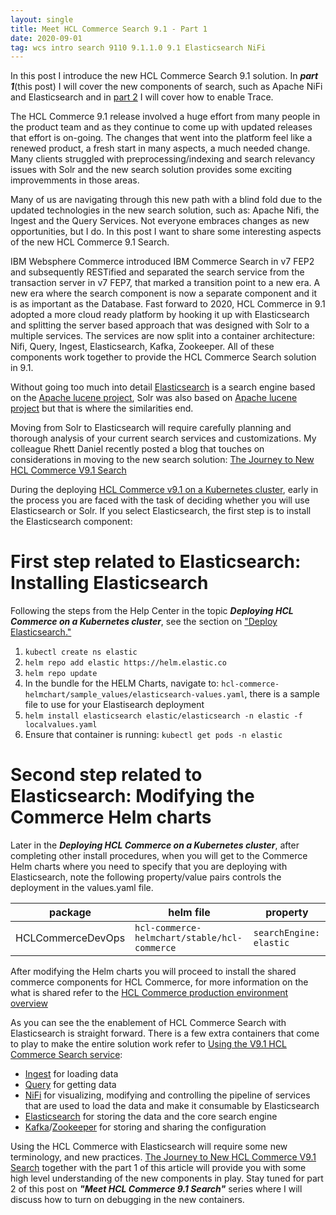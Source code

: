 ```yaml
---
layout: single
title: Meet HCL Commerce Search 9.1 - Part 1
date: 2020-09-01
tag: wcs intro search 9110 9.1.1.0 9.1 Elasticsearch NiFi
---
```

In this post I introduce the new HCL Commerce Search 9.1 solution. In ***part 1***(this post) I will cover the new components of search, such as Apache NiFi and Elasticsearch and in [part 2](http://www.gunfus.com/Meet_Search_commerce9111_part2/) I will cover how to enable Trace.

The HCL Commerce 9.1 release involved a huge effort from many people in the product team and as they continue to come up with updated releases that effort is on-going. The changes that went into the platform feel like a renewed product, a fresh start in many aspects, a much needed change. Many clients struggled with preprocessing/indexing and search relevancy issues with Solr and the new search solution provides some exciting improvemments in those areas.  

Many of us are navigating through this new path with a blind fold due to the updated technologies in the new search solution, such as: Apache Nifi, the Ingest and the Query Services. Not everyone embraces changes as new opportunities, but I do. In this post I want to share some interesting aspects of the new HCL Commerce 9.1 Search.

IBM Websphere Commerce introduced IBM Commerce Search in v7 FEP2 and subsequently RESTified and separated the search service from the transaction server in v7 FEP7, that marked a transition point to a new era. A new era where the search component is now a separate component and it is as important as the Database. Fast forward to 2020, HCL Commerce in 9.1 adopted a more cloud ready platform by hooking it up with Elasticsearch and splitting the server based approach that was designed with Solr to a multiple services. The services are now split into a container architecture: Nifi, Query, Ingest, Elasticsearch, Kafka, Zookeeper. All of these components work together to provide the HCL Commerce Search solution in 9.1.

Without going too much into detail [Elasticsearch](https://www.google.com/search?q=What+is+elastic+search) is a search engine based on the [Apache lucene project](https://www.google.com/search?q=What+is+apache+lucene), Solr was also based on [Apache lucene project](https://www.google.com/search?q=What+is+apache+lucene) but that is where the similarities end.

Moving from Solr to Elasticsearch will require carefully planning and thorough analysis of your current search services and customizations. My colleague Rhett Daniel recently posted a blog that touches on considerations in moving to the new search solution: [The Journey to New HCL Commerce V9.1 Search](https://support.hcltechsw.com/community?id=community_blog&sys_id=adb71920db729850a45ad9fcd39619cf)

During the deploying [HCL Commerce v9.1 on a Kubernetes cluster](https://help.hcltechsw.com/commerce/9.1.0/install/tasks/tdeploykubern91-commerce.html), early in the process you are faced with the task of deciding whether you will use Elasticsearch or Solr. If you select Elasticsearch, the first step is to install the Elasticsearch component:

# First step related to Elasticsearch: Installing Elasticsearch
Following the steps from the Help Center in the topic ***Deploying HCL Commerce on a Kubernetes cluster***, see the section on ["Deploy Elasticsearch."](https://help.hcltechsw.com/commerce/9.1.0/install/tasks/tdeploykubern91-commerce.html)
1. `kubectl create ns elastic`
1. `helm repo add elastic https://helm.elastic.co`
1. `helm repo update`
1. In the bundle for the HELM Charts, navigate to: `hcl-commerce-helmchart/sample_values/elasticsearch-values.yaml`, there is a sample file to use for your Elastisearch deployment
1. `helm install elasticsearch elastic/elasticsearch -n elastic -f localvalues.yaml`
1. Ensure that container is running: `kubectl get pods -n elastic`


# Second step related to Elasticsearch: Modifying the Commerce Helm charts
Later in the ***Deploying HCL Commerce on a Kubernetes cluster***, after completing other install procedures, when you will get to the Commerce Helm charts where you need to specify that you are deploying with Elasticsearch, note the following property/value pairs controls the deployment in the values.yaml file.

| package | helm file | property|
| --- | --- | --- |
| HCLCommerceDevOps | `hcl-commerce-helmchart/stable/hcl-commerce` |`searchEngine: elastic`|

After modifying the Helm charts you will proceed to install the shared commerce components for HCL Commerce, for more information on the what is shared refer to the [HCL Commerce production environment overview](https://help.hcltechsw.com/commerce/9.1.0/install/refs/riginfrastructure.html)

As you can see the the enablement of HCL Commerce Search with Elasticsearch is straight forward. There is a few extra containers that come to play to make the entire solution work refer to [Using the V9.1 HCL Commerce Search service](https://help.hcltechsw.com/commerce/9.1.0/search/concepts/csdsearchingest.html):

* [Ingest](https://help.hcltechsw.com/commerce/9.1.0/search/concepts/csdsearchconnectors.html) for loading data
* [Query](https://help.hcltechsw.com/commerce/9.1.0/search/concepts/csdelasticsearchquery.html) for getting data
* [NiFi](https://nifi.apache.org/) for visualizing, modifying and controlling the pipeline of services that are used to load the data and make it consumable by Elasticsearch
* [Elasticsearch](https://www.elastic.co/elasticsearch/) for storing the data and the core search engine
* [Kafka](https://kafka.apache.org/)/[Zookeeper](https://zookeeper.apache.org/) for storing and sharing the configuration

Using the HCL Commerce with Elasticsearch will require some new terminology, and new practices. [The Journey to New HCL Commerce V9.1 Search](https://support.hcltechsw.com/community?id=community_blog&sys_id=adb71920db729850a45ad9fcd39619cf) together with the part 1 of this article will provide you with some high level understanding of the new components in play. Stay tuned for part 2 of this post on ***"Meet HCL Commerce 9.1 Search"*** series where I will discuss how to turn on debugging in the new containers.
